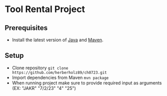 # Tool Rental Project

## Prerequisites
- Install the latest version of [Java](http//java.com) and [Maven](http://maven.apache.org/download.html).

## Setup
- Clone repository `git clone https://github.com/herberholz89/ch0723.git`
- Import dependencies from Maven `mvn package`
- When running project make sure to provide required input as arguments (EX: "JAKR" "7/2/23" "4" "25")
